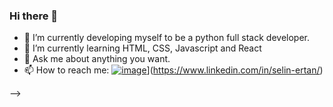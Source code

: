 ### Hi there 👋

- 🔭 I’m currently developing myself to be a python full stack developer.
- 🌱 I’m currently learning HTML, CSS, Javascript and React
- 💬 Ask me about anything you want.
- 📫 How to reach me: [![image](https://user-images.githubusercontent.com/116911857/208382714-c9d5c5e7-fb6c-4ad2-b43d-c6570152830e.png)](https://user-images.githubusercontent.com/116911857/208382288-8ccbc1dc-9fc0-4f8d-be1c-5edf8b7ccd83.png)](https://www.linkedin.com/in/selin-ertan/)

-->

